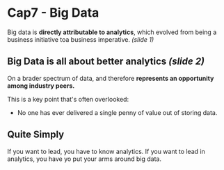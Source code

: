 # Cap7 - Big Data

Big data is **directly attributable to analytics**, which evolved from being a business initiative toa business imperative. _(slide 1)_

## Big Data is all about better analytics _(slide 2)_

On a brader spectrum of data, and therefore **represents an opportunity among industry peers.**

This is a key point that's often overlooked:

- No one has ever delivered a single penny of value out of storing data.

## Quite Simply

If you want to lead, you have to know analytics. If you want to lead in analytics, you have yo put your arms around big data.
